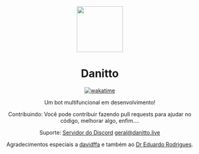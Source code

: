 <div align="center">
  <img src="https://i.imgur.com/NjYYO30.png" height=120 width=120/><h1>Danitto</h1>

[![wakatime](https://wakatime.com/badge/user/48e8df80-94f9-4efa-a3c0-2b3ffdf9b42a/project/473cdb62-473d-4e58-9598-079d2a48aacc.svg)](https://wakatime.com/badge/user/48e8df80-94f9-4efa-a3c0-2b3ffdf9b42a/project/473cdb62-473d-4e58-9598-079d2a48aacc) 

Um bot multifuncional em desenvolvimento!

Contribuindo:
Você pode contribuir fazendo pull requests para ajudar no código, melhorar algo, enfim....

Suporte:
[Servidor do Discord](https://discord.gg/aj3sSAyMsh)
geral@danitto.live 

Agradecimentos especiais a [davidffa](https://github.com/davidffa) e também ao [Dr Eduardo Rodrigues](https://github.com/siredurs).

</div>

